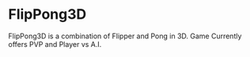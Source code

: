 # FlipPong3D
FlipPong3D is a combination of Flipper and Pong in 3D. Game Currently offers PVP and Player vs A.I.
